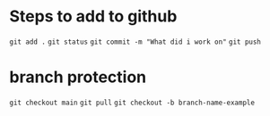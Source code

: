 # Steps to add to github

`git add .`
`git status`
`git commit -m "What did i work on"`
`git push`

# branch protection

`git checkout main`
`git pull`
`git checkout -b branch-name-example`
